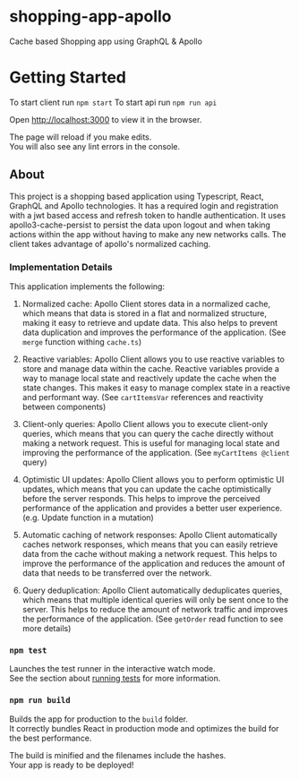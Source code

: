 # shopping-app-apollo

Cache based Shopping app using GraphQL &amp; Apollo

# Getting Started

To start client run `npm start`
To start api run `npm run api`

Open [http://localhost:3000](http://localhost:3000) to view it in the browser.

The page will reload if you make edits.\
You will also see any lint errors in the console.

## About

This project is a shopping based application using Typescript, React, GraphQL and Apollo technologies.
It has a required login and registration with a jwt based access and refresh token to handle authentication.
It uses apollo3-cache-persist to persist the data upon logout and when taking actions within the app without having to make any new networks calls.
The client takes advantage of apollo's normalized caching.

### Implementation Details

This application implements the following:

1. Normalized cache: Apollo Client stores data in a normalized cache, which means that data is stored in a flat and normalized structure, making it easy to retrieve and update data. This also helps to prevent data duplication and improves the performance of the application. (See `merge` function withing `cache.ts`)

2. Reactive variables: Apollo Client allows you to use reactive variables to store and manage data within the cache. Reactive variables provide a way to manage local state and reactively update the cache when the state changes. This makes it easy to manage complex state in a reactive and performant way. (See `cartItemsVar` references and reactivity between components)

3. Client-only queries: Apollo Client allows you to execute client-only queries, which means that you can query the cache directly without making a network request. This is useful for managing local state and improving the performance of the application. (See `myCartItems @client` query)

4. Optimistic UI updates: Apollo Client allows you to perform optimistic UI updates, which means that you can update the cache optimistically before the server responds. This helps to improve the perceived performance of the application and provides a better user experience. (e.g. Update function in a mutation)

5. Automatic caching of network responses: Apollo Client automatically caches network responses, which means that you can easily retrieve data from the cache without making a network request. This helps to improve the performance of the application and reduces the amount of data that needs to be transferred over the network.

6. Query deduplication: Apollo Client automatically deduplicates queries, which means that multiple identical queries will only be sent once to the server. This helps to reduce the amount of network traffic and improves the performance of the application. (See `getOrder` read function to see more details)

### `npm test`

Launches the test runner in the interactive watch mode.\
See the section about [running tests](https://facebook.github.io/create-react-app/docs/running-tests) for more information.

### `npm run build`

Builds the app for production to the `build` folder.\
It correctly bundles React in production mode and optimizes the build for the best performance.

The build is minified and the filenames include the hashes.\
Your app is ready to be deployed!
